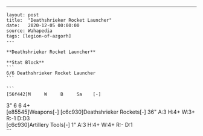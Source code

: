---
    layout: post
    title:  "Deathshrieker Rocket Launcher"
    date:   2020-12-05 00:00:00
    source: Wahapedia
    tags: [legion-of-azgorh]
    ---
    
    **Deathshrieker Rocket Launcher**
    
    **Stat Block**
    ```
    6/6 Deathshrieker Rocket Launcher
    ```
    
    ```
    [56f442]M     W     B     Sa    [-]
3"    6     6     4+    
[e85545]Weapons[-]
[c6c930]Deathshrieker Rockets[-]
36"    A:3    H:4+   W:3+   R:-1   D:D3  
[c6c930]Artillery Tools[-]
1"     A:3    H:4+   W:4+   R:-    D:1   
    ```
    
    
    